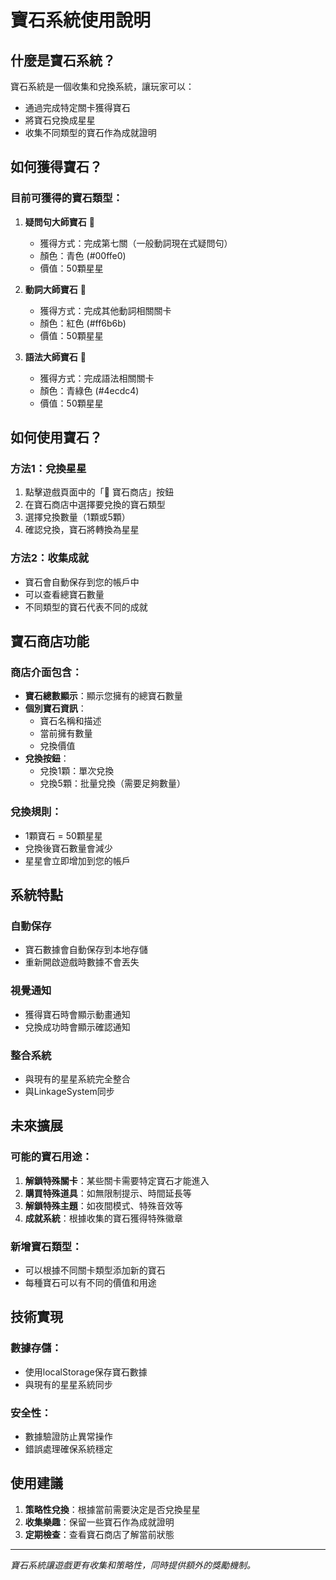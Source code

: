 # 寶石系統使用說明

## 什麼是寶石系統？

寶石系統是一個收集和兌換系統，讓玩家可以：
- 通過完成特定關卡獲得寶石
- 將寶石兌換成星星
- 收集不同類型的寶石作為成就證明

## 如何獲得寶石？

### 目前可獲得的寶石類型：

1. **疑問句大師寶石** 💎
   - 獲得方式：完成第七關（一般動詞現在式疑問句）
   - 顏色：青色 (#00ffe0)
   - 價值：50顆星星

2. **動詞大師寶石** 💎
   - 獲得方式：完成其他動詞相關關卡
   - 顏色：紅色 (#ff6b6b)
   - 價值：50顆星星

3. **語法大師寶石** 💎
   - 獲得方式：完成語法相關關卡
   - 顏色：青綠色 (#4ecdc4)
   - 價值：50顆星星

## 如何使用寶石？

### 方法1：兌換星星
1. 點擊遊戲頁面中的「💎 寶石商店」按鈕
2. 在寶石商店中選擇要兌換的寶石類型
3. 選擇兌換數量（1顆或5顆）
4. 確認兌換，寶石將轉換為星星

### 方法2：收集成就
- 寶石會自動保存到您的帳戶中
- 可以查看總寶石數量
- 不同類型的寶石代表不同的成就

## 寶石商店功能

### 商店介面包含：
- **寶石總數顯示**：顯示您擁有的總寶石數量
- **個別寶石資訊**：
  - 寶石名稱和描述
  - 當前擁有數量
  - 兌換價值
- **兌換按鈕**：
  - 兌換1顆：單次兌換
  - 兌換5顆：批量兌換（需要足夠數量）

### 兌換規則：
- 1顆寶石 = 50顆星星
- 兌換後寶石數量會減少
- 星星會立即增加到您的帳戶

## 系統特點

### 自動保存
- 寶石數據會自動保存到本地存儲
- 重新開啟遊戲時數據不會丟失

### 視覺通知
- 獲得寶石時會顯示動畫通知
- 兌換成功時會顯示確認通知

### 整合系統
- 與現有的星星系統完全整合
- 與LinkageSystem同步

## 未來擴展

### 可能的寶石用途：
1. **解鎖特殊關卡**：某些關卡需要特定寶石才能進入
2. **購買特殊道具**：如無限制提示、時間延長等
3. **解鎖特殊主題**：如夜間模式、特殊音效等
4. **成就系統**：根據收集的寶石獲得特殊徽章

### 新增寶石類型：
- 可以根據不同關卡類型添加新的寶石
- 每種寶石可以有不同的價值和用途

## 技術實現

### 數據存儲：
- 使用localStorage保存寶石數據
- 與現有的星星系統同步

### 安全性：
- 數據驗證防止異常操作
- 錯誤處理確保系統穩定

## 使用建議

1. **策略性兌換**：根據當前需要決定是否兌換星星
2. **收集樂趣**：保留一些寶石作為成就證明
3. **定期檢查**：查看寶石商店了解當前狀態

---

*寶石系統讓遊戲更有收集和策略性，同時提供額外的獎勵機制。* 